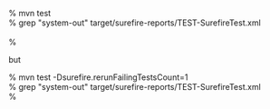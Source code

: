 % mvn test\
% grep "system-out" target/surefire-reports/TEST-SurefireTest.xml\
    <system-out><![CDATA[Test-test?\
]]></system-out>\
%

but

% mvn test -Dsurefire.rerunFailingTestsCount=1\
% grep "system-out" target/surefire-reports/TEST-SurefireTest.xml\
%
